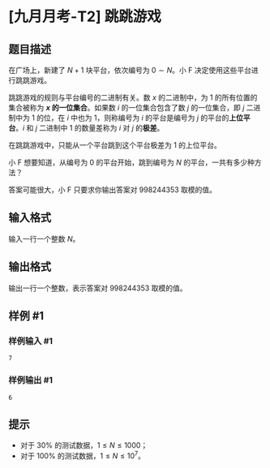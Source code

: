 # [九月月考-T2] 跳跳游戏

## 题目描述

在广场上，新建了 $N+1$ 块平台，依次编号为 $0\sim N$。小 F 决定使用这些平台进行跳跳游戏。

跳跳游戏的规则与平台编号的二进制有关。数 $x$ 的二进制中，为 $1$ 的所有位置的集合被称为 **$x$ 的一位集合**。如果数 $i$ 的一位集合包含了数 $j$ 的一位集合，即 $j$ 二进制中为 $1$ 的位，在 $i$ 中也为 $1$，则称编号为 $i$ 的平台是编号为 $j$ 的平台的**上位平台**。$i$ 和 $j$ 二进制中 $1$ 的数量差称为 $i$ 对 $j$ 的**极差**。

在跳跳游戏中，只能从一个平台跳到这个平台极差为 $1$ 的上位平台。

小 F 想要知道，从编号为 $0$ 的平台开始，跳到编号为 $N$ 的平台，一共有多少种方法？

答案可能很大，小 F 只要求你输出答案对 $998244353$ 取模的值。

## 输入格式

输入一行一个整数 $N$。

## 输出格式

输出一行一个整数，表示答案对 $998244353$ 取模的值。

## 样例 #1

### 样例输入 #1

```
7
```

### 样例输出 #1

```
6
```

## 提示

- 对于 $30\%$ 的测试数据，$1 \le N \le 1000$；
- 对于 $100\%$ 的测试数据，$1 \le N \le 10^7$。
